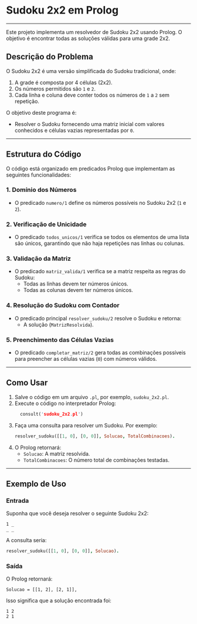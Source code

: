 # Sudoku 2x2 em Prolog

---
Este projeto implementa um resolvedor de Sudoku 2x2 
usando Prolog. O objetivo é encontrar todas as soluções 
válidas para uma grade 2x2. 

## Descrição do Problema

O Sudoku 2x2 é uma versão simplificada do Sudoku tradicional, onde:

1. A grade é composta por 4 células (2x2).
2. Os números permitidos são `1` e `2`.
3. Cada linha e coluna deve conter todos os números de `1` a `2` sem repetição.

O objetivo deste programa é:
- Resolver o Sudoku fornecendo uma matriz inicial com valores conhecidos e células vazias representadas por `0`.

---

## Estrutura do Código

O código está organizado em predicados Prolog que implementam as seguintes funcionalidades:

### 1. **Domínio dos Números**
- O predicado `numero/1` define os números possíveis no Sudoku 2x2 (`1` e `2`).

### 2. **Verificação de Unicidade**
- O predicado `todos_unicos/1` verifica se todos os elementos de uma lista são únicos, garantindo que não haja repetições nas linhas ou colunas.

### 3. **Validação da Matriz**
- O predicado `matriz_valida/1` verifica se a matriz respeita as regras do Sudoku:
  - Todas as linhas devem ter números únicos.
  - Todas as colunas devem ter números únicos.

### 4. **Resolução do Sudoku com Contador**
- O predicado principal `resolver_sudoku/2` resolve o Sudoku e retorna:
  - A solução (`MatrizResolvida`).

### 5. **Preenchimento das Células Vazias**
- O predicado `completar_matriz/2` gera todas as combinações possíveis para preencher as células vazias (`0`) com números válidos.

---

## Como Usar

1. Salve o código em um arquivo `.pl`, por exemplo, `sudoku_2x2.pl`.
2. Execute o código no interpretador Prolog:
   ```prolog
     consult('sudoku_2x2.pl')
   ```
3. Faça uma consulta para resolver um Sudoku. Por exemplo:
   ```prolog
   resolver_sudoku([[1, 0], [0, 0]], Solucao, TotalCombinacoes).
   ```
4. O Prolog retornará:
   - `Solucao`: A matriz resolvida.
   - `TotalCombinacoes`: O número total de combinações testadas.

---

## Exemplo de Uso

### Entrada
Suponha que você deseja resolver o seguinte Sudoku 2x2:

```
1 _
_ _
```

A consulta seria:

```prolog
resolver_sudoku([[1, 0], [0, 0]], Solucao).
```

### Saída
O Prolog retornará:

```
Solucao = [[1, 2], [2, 1]],

```

Isso significa que a solução encontrada foi:

```
1 2
2 1
```
